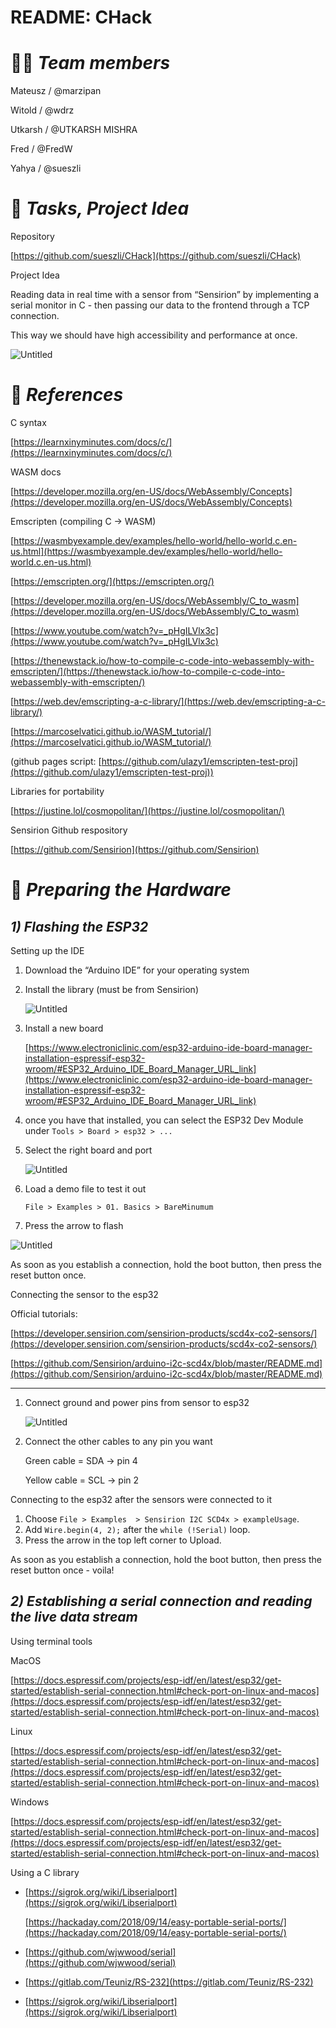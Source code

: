 # README: CHack

# 🧑‍💻 *Team members*

Mateusz / @marzipan

Witold / @wdrz

Utkarsh / @UTKARSH MISHRA

Fred / @FredW

Yahya / @sueszli

# 📃 *Tasks, Project Idea*

Repository

[https://github.com/sueszli/CHack](https://github.com/sueszli/CHack)

Project Idea

Reading data in real time with a sensor from “Sensirion” by implementing a serial monitor in C - then passing our data to the frontend through a TCP connection.

This way we should have high accessibility and performance at once.

![Untitled](readme_assets/Untitled.png)

# 👀 *References*

C syntax

[https://learnxinyminutes.com/docs/c/](https://learnxinyminutes.com/docs/c/)

WASM docs

[https://developer.mozilla.org/en-US/docs/WebAssembly/Concepts](https://developer.mozilla.org/en-US/docs/WebAssembly/Concepts)

Emscripten (compiling C → WASM)

[https://wasmbyexample.dev/examples/hello-world/hello-world.c.en-us.html](https://wasmbyexample.dev/examples/hello-world/hello-world.c.en-us.html)

[https://emscripten.org/](https://emscripten.org/)

[https://developer.mozilla.org/en-US/docs/WebAssembly/C_to_wasm](https://developer.mozilla.org/en-US/docs/WebAssembly/C_to_wasm)

[https://www.youtube.com/watch?v=_pHgILVlx3c](https://www.youtube.com/watch?v=_pHgILVlx3c)

[https://thenewstack.io/how-to-compile-c-code-into-webassembly-with-emscripten/](https://thenewstack.io/how-to-compile-c-code-into-webassembly-with-emscripten/)

[https://web.dev/emscripting-a-c-library/](https://web.dev/emscripting-a-c-library/)

[https://marcoselvatici.github.io/WASM_tutorial/](https://marcoselvatici.github.io/WASM_tutorial/)

(github pages script: [https://github.com/ulazy1/emscripten-test-proj](https://github.com/ulazy1/emscripten-test-proj))
    

Libraries for portability

[https://justine.lol/cosmopolitan/](https://justine.lol/cosmopolitan/)

Sensirion Github respository

[https://github.com/Sensirion](https://github.com/Sensirion)

# 🔧 *Preparing the Hardware*

## *1) Flashing the ESP32*

Setting up the IDE

1. Download the “Arduino IDE” for your operating system
2. Install the library (must be from Sensirion)
    
    ![Untitled](readme_assets/Untitled%201.png)
    
3. Install a new board
    
    [https://www.electroniclinic.com/esp32-arduino-ide-board-manager-installation-espressif-esp32-wroom/#ESP32_Arduino_IDE_Board_Manager_URL_link](https://www.electroniclinic.com/esp32-arduino-ide-board-manager-installation-espressif-esp32-wroom/#ESP32_Arduino_IDE_Board_Manager_URL_link)
    
4. once you have that installed, you can select the ESP32 Dev Module under `Tools > Board > esp32 > ...`
5. Select the right board and port
    
    ![Untitled](readme_assets/Untitled%202.png)
    
6. Load a demo file to test it out
    
    `File > Examples > 01. Basics > BareMinumum`
    

4. Press the arrow to flash

![Untitled](readme_assets/Untitled%203.png)

As soon as you establish a connection, hold the boot button, then press the reset button once.

Connecting the sensor to the esp32

Official tutorials:

[https://developer.sensirion.com/sensirion-products/scd4x-co2-sensors/](https://developer.sensirion.com/sensirion-products/scd4x-co2-sensors/)

[https://github.com/Sensirion/arduino-i2c-scd4x/blob/master/README.md](https://github.com/Sensirion/arduino-i2c-scd4x/blob/master/README.md)

---

1. Connect ground and power pins from sensor to esp32
    
    ![Untitled](readme_assets/Untitled%204.png)
    
2. Connect the other cables to any pin you want
    
    Green cable = SDA → pin 4
    
    Yellow cable = SCL → pin 2
    

Connecting to the esp32 after the sensors were connected to it

1. Choose `File > Examples  > Sensirion I2C SCD4x > exampleUsage`.
2. Add `Wire.begin(4, 2);` after the `while (!Serial)` loop.
3. Press the arrow in the top left corner to Upload.

As soon as you establish a connection, hold the boot button, then press the reset button once - voila!

## *2) Establishing a serial connection and reading the live data stream*

Using terminal tools

MacOS

[https://docs.espressif.com/projects/esp-idf/en/latest/esp32/get-started/establish-serial-connection.html#check-port-on-linux-and-macos](https://docs.espressif.com/projects/esp-idf/en/latest/esp32/get-started/establish-serial-connection.html#check-port-on-linux-and-macos)

Linux

[https://docs.espressif.com/projects/esp-idf/en/latest/esp32/get-started/establish-serial-connection.html#check-port-on-linux-and-macos](https://docs.espressif.com/projects/esp-idf/en/latest/esp32/get-started/establish-serial-connection.html#check-port-on-linux-and-macos)

Windows

[https://docs.espressif.com/projects/esp-idf/en/latest/esp32/get-started/establish-serial-connection.html#check-port-on-linux-and-macos](https://docs.espressif.com/projects/esp-idf/en/latest/esp32/get-started/establish-serial-connection.html#check-port-on-linux-and-macos)

Using a C library

- [https://sigrok.org/wiki/Libserialport](https://sigrok.org/wiki/Libserialport)
    
    [https://hackaday.com/2018/09/14/easy-portable-serial-ports/](https://hackaday.com/2018/09/14/easy-portable-serial-ports/)
    
- [https://github.com/wjwwood/serial](https://github.com/wjwwood/serial)
- [https://gitlab.com/Teuniz/RS-232](https://gitlab.com/Teuniz/RS-232)
- [https://sigrok.org/wiki/Libserialport](https://sigrok.org/wiki/Libserialport)

